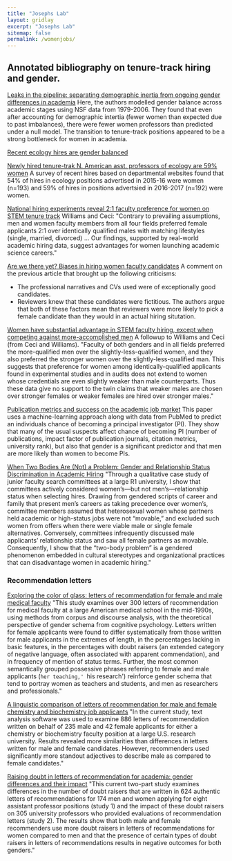 ```yaml
---
title: "Josephs Lab"
layout: gridlay
excerpt: "Josephs Lab"
sitemap: false
permalink: /womenjobs/
---
```


## Annotated bibliography on tenure-track hiring and gender.

[Leaks in the pipeline: separating demographic inertia from ongoing gender differences in academia](http://rspb.royalsocietypublishing.org/content/279/1743/3736)
Here, the authors modelled gender balance across academic stages using NSF data from 1979-2006. They found that even after accounting for demographic intertia (fewer women than expected due to past imbalances), there were fewer women professors than predicted under a null model. The transition to tenure-track positions appeared to be a strong bottleneck for women in academia. 

[Recent ecology hires are gender balanced](https://dynamicecology.wordpress.com/2016/11/29/a-bit-of-good-news-that-most-ecologists-werent-expecting-recent-ecology-hires-are-gender-balanced/#more-33669)

[Newly hired tenure-trak N. American asst. professors of ecology are 59% women](https://dynamicecology.wordpress.com/2017/10/02/newly-hired-tenure-track-n-american-asst-professors-of-ecology-are-59-women/)
A survey of recent hires based on departmental websites found that 54% of hires in ecology positions advertised in 2015-16 were women (n=193)  and 59% of hires in positions advertsied in 2016-2017 (n=192) were women.

[National hiring experiments reveal 2:1 faculty preference for women on STEM tenure track](http://www.pnas.org/content/112/17/5360.short)
Williams and Ceci: "Contrary to prevailing assumptions, men and women faculty members from all four fields preferred female applicants 2:1 over identically qualified males with matching lifestyles (single, married, divorced) ... Our findings, supported by real-world academic hiring data, suggest advantages for women launching academic science careers."

[Are we there yet? Biases in hiring women faculty candidates](https://pubs.acs.org/doi/full/10.1021/acs.analchem.5b02454)
A comment on the previous article that brought up the following criticisms:
* The professional narratives and CVs used were of exceptionally good candidates. 
* Reviewers knew that these candidates were fictitious.
The authors argue that both of these factors mean that reviewers were more likely to pick a female candidate than they would in an actual hiring situtation.

[Women have substantial advantage in STEM faculty hiring, except when competing against more-accomplished men](https://www.ncbi.nlm.nih.gov/pmc/articles/PMC4611984/)
A followup to Williams and Ceci (from Ceci and Williams). "Faculty of both genders and in all fields preferred the more-qualified men over the slightly-less-qualified women, and they also preferred the stronger women over the slightly-less-qualified man. This suggests that preference for women among identically-qualified applicants found in experimental studies and in audits does not extend to women whose credentials are even slightly weaker than male counterparts. Thus these data give no support to the twin claims that weaker males are chosen over stronger females or weaker females are hired over stronger males."


[Publication metrics and success on the academic job market](https://www.sciencedirect.com/science/article/pii/S0960982214004771)
This paper uses a machine-learning approach along with data from PubMed to predict an individuals chance of becoming a principal investigator (PI). They show that many of the usual suspects affect chance of becoming PI (number of publications, impact factor of publication journals, citation metrics, university rank), but also that gender is a significant predictor and that men are more likely than women to become PIs.

[When Two Bodies Are (Not) a Problem: Gender and Relationship Status Discrimination in Academic Hiring](http://journals.sagepub.com/doi/full/10.1177/0003122417739294)
"Through a qualitative case study of junior faculty search committees at a large R1 university, I show that committees actively considered women’s—but not men’s—relationship status when selecting hires. Drawing from gendered scripts of career and family that present men’s careers as taking precedence over women’s, committee members assumed that heterosexual women whose partners held academic or high-status jobs were not “movable,” and excluded such women from offers when there were viable male or single female alternatives. Conversely, committees infrequently discussed male applicants’ relationship status and saw all female partners as movable. Consequently, I show that the “two-body problem” is a gendered phenomenon embedded in cultural stereotypes and organizational practices that can disadvantage women in academic hiring."

### Recommendation letters
[Exploring the color of glass: letters of recommendation for female and male medical faculty](http://journals.sagepub.com/doi/abs/10.1177/0957926503014002277)
"This study examines over 300 letters of recommendation for medical faculty at a large American medical school in the mid-1990s, using methods from corpus and discourse analysis, with the theoretical perspective of gender schema from cognitive psychology. Letters written for female applicants were found to differ systematically from those written for male applicants in the extremes of length, in the percentages lacking in basic features, in the percentages with doubt raisers (an extended category of negative language, often associated with apparent commendation), and in frequency of mention of status terms. Further, the most common semantically grouped possessive phrases referring to female and male applicants (`her teaching,' `his research') reinforce gender schema that tend to portray women as teachers and students, and men as researchers and professionals."

[A linguistic comparison of letters of recommendation for male and female chemistry and biochemistry job applicants](https://www.ncbi.nlm.nih.gov/pmc/articles/PMC2572075/)
"In the current study, text analysis software was used to examine 886 letters of recommendation written on behalf of 235 male and 42 female applicants for either a chemistry or biochemistry faculty position at a large U.S. research university. Results revealed more similarities than differences in letters written for male and female candidates. However, recommenders used significantly more standout adjectives to describe male as compared to female candidates."

[Raising doubt in letters of recommendation for academia: gender differences and their impact](https://link.springer.com/article/10.1007%2Fs10869-018-9541-1)
"This current two-part study examines differences in the number of doubt raisers that are written in 624 authentic letters of recommendations for 174 men and women applying for eight assistant professor positions (study 1) and the impact of these doubt raisers on 305 university professors who provided evaluations of recommendation letters (study 2). The results show that both male and female recommenders use more doubt raisers in letters of recommendations for women compared to men and that the presence of certain types of doubt raisers in letters of recommendations results in negative outcomes for both genders."


